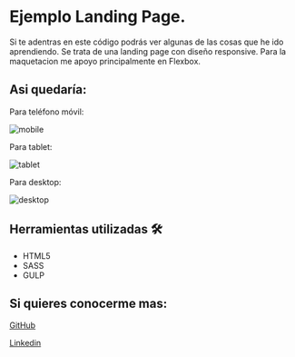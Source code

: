 # Ejemplo Landing Page.

Si te adentras en este código podrás ver algunas de las cosas que he ido aprendiendo. Se trata de una landing page con diseño responsive. Para la maquetacion me apoyo principalmente en Flexbox.  


## Asi quedaría: 

Para teléfono móvil:

<img src="./desing/Mvl.png" alt="mobile"/>

Para tablet:

<img src="./desing/Tablet.png" alt="tablet"/>

Para desktop:

<img src="./desing/desktop.png" alt="desktop"/>

## Herramientas utilizadas 🛠️

- HTML5
- SASS
- GULP

## Si quieres conocerme mas: 

[GitHub](https://github.com/mireiasuefra)

[Linkedin](https://www.linkedin.com/in/mireia-s-0845661a4/)

